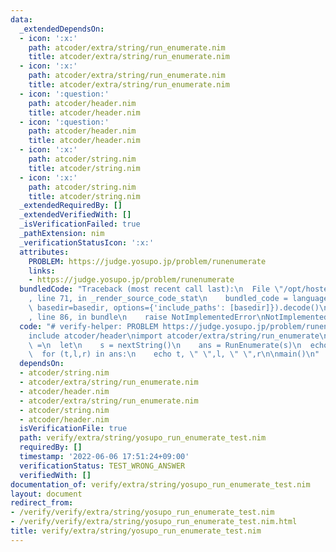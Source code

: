 ```yaml
---
data:
  _extendedDependsOn:
  - icon: ':x:'
    path: atcoder/extra/string/run_enumerate.nim
    title: atcoder/extra/string/run_enumerate.nim
  - icon: ':x:'
    path: atcoder/extra/string/run_enumerate.nim
    title: atcoder/extra/string/run_enumerate.nim
  - icon: ':question:'
    path: atcoder/header.nim
    title: atcoder/header.nim
  - icon: ':question:'
    path: atcoder/header.nim
    title: atcoder/header.nim
  - icon: ':x:'
    path: atcoder/string.nim
    title: atcoder/string.nim
  - icon: ':x:'
    path: atcoder/string.nim
    title: atcoder/string.nim
  _extendedRequiredBy: []
  _extendedVerifiedWith: []
  _isVerificationFailed: true
  _pathExtension: nim
  _verificationStatusIcon: ':x:'
  attributes:
    PROBLEM: https://judge.yosupo.jp/problem/runenumerate
    links:
    - https://judge.yosupo.jp/problem/runenumerate
  bundledCode: "Traceback (most recent call last):\n  File \"/opt/hostedtoolcache/Python/3.10.4/x64/lib/python3.10/site-packages/onlinejudge_verify/documentation/build.py\"\
    , line 71, in _render_source_code_stat\n    bundled_code = language.bundle(stat.path,\
    \ basedir=basedir, options={'include_paths': [basedir]}).decode()\n  File \"/opt/hostedtoolcache/Python/3.10.4/x64/lib/python3.10/site-packages/onlinejudge_verify/languages/nim.py\"\
    , line 86, in bundle\n    raise NotImplementedError\nNotImplementedError\n"
  code: "# verify-helper: PROBLEM https://judge.yosupo.jp/problem/runenumerate\n\n\
    include atcoder/header\nimport atcoder/extra/string/run_enumerate\n\nproc main()\
    \ =\n  let\n    s = nextString()\n    ans = RunEnumerate(s)\n  echo ans.len\n\
    \  for (t,l,r) in ans:\n    echo t, \" \",l, \" \",r\n\nmain()\n"
  dependsOn:
  - atcoder/string.nim
  - atcoder/extra/string/run_enumerate.nim
  - atcoder/header.nim
  - atcoder/extra/string/run_enumerate.nim
  - atcoder/string.nim
  - atcoder/header.nim
  isVerificationFile: true
  path: verify/extra/string/yosupo_run_enumerate_test.nim
  requiredBy: []
  timestamp: '2022-06-06 17:51:24+09:00'
  verificationStatus: TEST_WRONG_ANSWER
  verifiedWith: []
documentation_of: verify/extra/string/yosupo_run_enumerate_test.nim
layout: document
redirect_from:
- /verify/verify/extra/string/yosupo_run_enumerate_test.nim
- /verify/verify/extra/string/yosupo_run_enumerate_test.nim.html
title: verify/extra/string/yosupo_run_enumerate_test.nim
---
```

